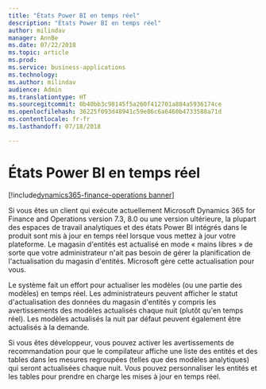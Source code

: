 ```yaml
---
title: "États Power BI en temps réel"
description: "États Power BI en temps réel"
author: milindav
manager: AnnBe
ms.date: 07/22/2018
ms.topic: article
ms.prod: 
ms.service: business-applications
ms.technology: 
ms.author: milindav
audience: Admin
ms.translationtype: HT
ms.sourcegitcommit: 0b40bb3c98145f5a260f412701a884a5936174ce
ms.openlocfilehash: 36225f093d48941c59e86c6a6460b4733588a71d
ms.contentlocale: fr-fr
ms.lasthandoff: 07/18/2018

---
```

#  <a name="real-time-power-bi-reports"></a>États Power BI en temps réel

[!include[dynamics365-finance-operations banner](../includes/dynamics365-finance-operations.md)]



Si vous êtes un client qui exécute actuellement Microsoft Dynamics 365 for Finance and Operations version 7.3, 8.0 ou une version ultérieure, la plupart des espaces de travail analytiques et des états Power BI intégrés dans le produit sont mis à jour en temps réel lorsque vous mettez à jour votre plateforme. Le magasin d'entités est actualisé en mode « mains libres » de sorte que votre administrateur n'ait pas besoin de gérer la planification de l'actualisation du magasin d'entités. Microsoft gère cette actualisation pour vous. 
 
Le système fait un effort pour actualiser les modèles (ou une partie des modèles) en temps réel. Les administrateurs peuvent afficher le statut d'actualisation des données du magasin d'entités y compris les avertissements des modèles actualisés chaque nuit (plutôt qu'en temps réel). Les modèles actualisés la nuit par défaut peuvent également être actualisés à la demande.
 
Si vous êtes développeur, vous pouvez activer les avertissements de recommandation pour que le compilateur affiche une liste des entités et des tables dans les mesures regroupées (telles que des modèles analytiques) qui seront actualisées chaque nuit. Vous pouvez personnaliser les entités et les tables pour prendre en charge les mises à jour en temps réel.


